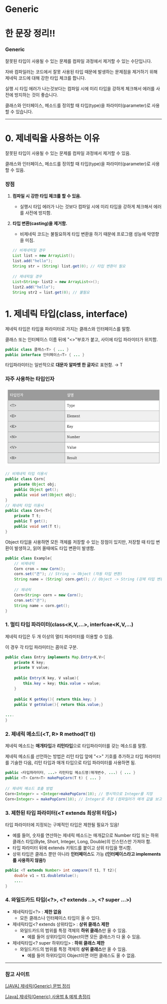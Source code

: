 # Generic

# 한 문장 정리‼️

### Generic

잘못된 타입이 사용될 수 있는 문제를 컴파일 과정에서 제거할 수 있는 수단입니다.

자바 컴파일러는 코드에서 잘못 사용된 타입 때문에 발생하는 문제점을 제거하기 위해 제네릭 코드에 대해 강한 타입 체크를 합니다. 

실행 시 타입 에러가 나는것보다는 컴파일 시에 미리 타입을 강하게 체크해서 에러를 사전에 방지하는 것이 좋습니다.

클래스와 인터페이스, 메소드를 정의할 때 타입(type)을 파라미터(parameter)로 사용할 수 있습니다.

---

# 0. 제네릭을 사용하는 이유

잘못된 타입이 사용될 수 있는 문제를 컴파일 과정에서 제거할 수 있음.

클래스와 인터페이스, 메소드를 정의할 때 타입(type)을 파라미터(parameter)로 사용할 수 있음.

### 장점

1. **컴파일 시 강한 타입 체크를 할 수 있음.**
    - 실행시 타입 에러가 나는 것보다 컴파일 시에 미리 타입을 강하게 체크해서 에러를 사전에 방지함.
2. **타입 변환(casting)을 제거함.**
    - 비제네릭 코드는 불필요하게 타입 변환을 하기 때문에 프로그램 성능에 악영향을 미침.

    ```java
    // 비제네릭일 경우
    List list = new ArrayList();
    list.add("hello");
    String str = (String) list.get(0); // 타입 변환이 필요

    // 제네릭일 경우 
    List<String> list2 = new ArrayList<>();
    list2.add("hello");
    String str2 = list.get(0); // 불필요

    ```

# 1. 제네릭 타입(class, interface)

제네릭 타입은 타입을 파라미터로 가지는 클래스와 인터페이스를 말함.

클래스 또는 인터페이스 이름 뒤에 "<>"부호가 붙고, 사이에 타입 파라미터가 위치함.

```java
public class 클래스<T> { ... }
public interface 인터페이스<T> { ... }
```

타입파라미터는 일반적으로 **대문자 알파벳 한 글자**로 표현함. → T

### 자주 사용하는 타입인자

![generic1](./image/generic1.png)

```java
// 비제네릭 타입 이용시
public class Corn{ 
	private Object obj;
	public Object get();
	public void set(Object obj);
} 
// 제네릭 타입 이용시
public class Corn<T>{
	private T t;
	public T get();
	public void set(T t);
}

```

Object 타입을 사용하면 모든 객체를 저장할 수 있는 장점이 있지만, 저장할 때 타입 변환이 발생하고, 읽어 올때에도 타입 변환이 발생함.

```java
public class Example{ 
	// 비제네릭 
	Corn cron = new Corn(); 
	corn.set("콘"); // String -> Object (자동 타입 변환) 
	String name = (String) corn.get(); // Object -> String (강제 타입 변환) 
	
	// 제네릭 
	Corn<String> corn = new Corn(); 
	cron.set("콘"); 
	String name = corn.get(); 
}
```

### 1. 멀티 타입 파라미터(class<K,V,...>, interfcae<K,V,...)

제네릭 타입은 두 개 이상의 멀티 파라미터를 이용할 수 있음.

이 경우 각 타입 파라미터는 콤마로 구분.

```java
public class Entry implements Map.Entry<K,V>{ 
	private K key; 
	private V value; 

	public Entry(K key, V value){
		this.key = key; this.value = value; 
	} 

	public K getKey(){ return this.key; } 
	public V getValue(){ return this.value;} 

.... 
}
```

### 2. 제네릭 메소드(<T, R> R method(T t))

제네릭 메소드는 **매개타입**과 **리턴타입**으로 타입파라미터를 갖는 메소드를 말함.

제네릭 메소드를 선언하는 방법은 리턴 타입 앞에 "<>" 기호를 추가하고 타입 파라미터를 기술한 다음, 리턴 타입과 매개 타입으로 타입 파라미터를 사용하면 됨.

```java
public <타입파라미터, ...> 리턴타입 메소드명(매개변수, ...) { ... } 
public <T> Corn<T> makePopCorn(T t) { ... } 

// 제네릭 메소드 호출 방법 
Corn<Integer> = <Integer>makePopCorn(10); // 명시적으로 Integer를 지정 
Corn<Integer> = makePopCorn(10); // Integer로 추정 (컴파일러가 매개 값을 보고 타입 추정)
```

### 3. 제한된 타입 파라미터(<T extends 최상위 타입>)

타입 파라미터에 지정되는 구체적인 타입은 제한될 필요가 있음!

- 예를 들어, 숫자를 연산하는 제네릭 메소드는 매개값으로 Number 타입 또는 하위 클래스 타입(Byte, Short, Integer, Long, Double)의 인스턴스만 가져야 함.
- 타입 파라미터 뒤에 extends 키워드를 붙이고 상위 타입을 명시함.
- 상위 타입은 클래스 뿐만 아니라 **인터페이스**도 가능 **(인터페이스라고 implements를 사용하지 않음!)**

```java
public <T extends Number> int compare(T t1, T t2){ 
	double v1 = t1.doubleValue(); 
	.... 
}
```

### 4. 와일드카드 타입(<?>, <? extends ..>, <? super ...>)

- 제네릭타입<?> : **제한 없음**
    - 모든 클래스나 인터페이스 타입이 올 수 있다.
- 제네릭타입<? extends 상위타입> : **상위 클래스 제한**
    - 와일드카드의 범위를 특정 객체의 **하위 클래스**만 올 수 있음.
        - 예를 들어 상위타입이 Object이면 모든 클래스가 다 올 수 있음.
- 제네릭타입<? super 하위타입> : **하위 클래스 제한**
    - 와일드카드의 범위를 특정 객체의 **상위 클래스**만 올 수 있음.
        - 예를 들어 하위타입이 Object이면 어떤 클래스도 올 수 없음.

---

### 참고 사이트

[[JAVA] 제네릭(Generic) 문법 정리](https://cornswrold.tistory.com/180)

[[Java] 제네릭(Generic) 사용법 & 예제 총정리](https://coding-factory.tistory.com/573)
